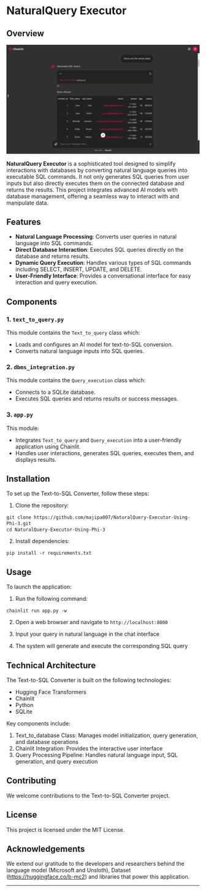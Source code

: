 # NaturalQuery Executor

## Overview

![image](test.png)

**NaturalQuery Executor** is a sophisticated tool designed to simplify interactions with databases by converting natural language queries into executable SQL commands. It not only generates SQL queries from user inputs but also directly executes them on the connected database and returns the results. This project integrates advanced AI models with database management, offering a seamless way to interact with and manipulate data.

## Features

- **Natural Language Processing**: Converts user queries in natural language into SQL commands.
- **Direct Database Interaction**: Executes SQL queries directly on the database and returns results.
- **Dynamic Query Execution**: Handles various types of SQL commands including SELECT, INSERT, UPDATE, and DELETE.
- **User-Friendly Interface**: Provides a conversational interface for easy interaction and query execution.

## Components

### 1. `text_to_query.py`

This module contains the `Text_to_query` class which:
- Loads and configures an AI model for text-to-SQL conversion.
- Converts natural language inputs into SQL queries.

### 2. `dbms_integration.py`

This module contains the `Query_execution` class which:
- Connects to a SQLite database.
- Executes SQL queries and returns results or success messages.

### 3. `app.py`

This module:
- Integrates `Text_to_query` and `Query_execution` into a user-friendly application using Chainlit.
- Handles user interactions, generates SQL queries, executes them, and displays results.

## Installation

To set up the Text-to-SQL Converter, follow these steps:

1. Clone the repository:
```commandline
git clone https://github.com/majipa007/NaturalQuery-Executor-Using-Phi-3.git
cd NaturalQuery-Executor-Using-Phi-3
```


2. Install dependencies:
```commandline
pip install -r requirements.txt
```

## Usage

To launch the application:

1. Run the following command:
```commandline
chainlit run app.py -w
```
2. Open a web browser and navigate to `http://localhost:8000`

3. Input your query in natural language in the chat interface

4. The system will generate and execute the corresponding SQL query

## Technical Architecture

The Text-to-SQL Converter is built on the following technologies:

- Hugging Face Transformers
- Chainlit
- Python
- SQLite

Key components include:

1. Text_to_database Class: Manages model initialization, query generation, and database operations
2. Chainlit Integration: Provides the interactive user interface
3. Query Processing Pipeline: Handles natural language input, SQL generation, and query execution

## Contributing

We welcome contributions to the Text-to-SQL Converter project.

## License

This project is licensed under the MIT License.

## Acknowledgements

We extend our gratitude to the developers and researchers behind the language model (Microsoft and Unsloth), Dataset (https://huggingface.co/b-mc2) and libraries that power this application.

---

